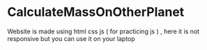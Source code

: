 # CalculateMassOnOtherPlanet
Website is made using html css js (  for practicing js ) , here it is not responsive but you can use it on your laptop
